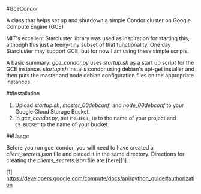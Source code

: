 #GceCondor

A class that helps set up and shutdown a simple Condor cluster on Google Compute Engine (GCE)

MIT's excellent Starcluster library was used as inspiration for starting this, although this just a teeny-tiny subset of
 that functionality. One day Starcluster may support GCE, but for now I am using these simple scripts.

A basic summary:  *gce_condor.py* uses *startup.sh* as a start up script for the GCE instance.  *startup.sh* installs
 condor using debian's apt-get installer and then puts the master and node debian configuration files on the appropriate
 instances.


##Installation

1. Upload *startup.sh*, *master_00debconf*, and *node_00debconf* to your Google Cloud Storage Bucket.
2. In *gce_condor.py*, set `PROJECT_ID` to the name of your project and `CS_BUCKET` to the name of your bucket.

##Usage

Before you run gce_condor, you will need to have created a *client_secrets.json* file and placed it in the same
 directory. Directions for creating the *clients_secrets.json* file are [here][1].






[1] https://developers.google.com/compute/docs/api/python_guide#authorization
